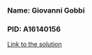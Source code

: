 ### Name: Giovanni Gobbi
### PID: A16140156

[Link to the solution](https://cse134b-xmaswishlist.firebaseapp.com/)
